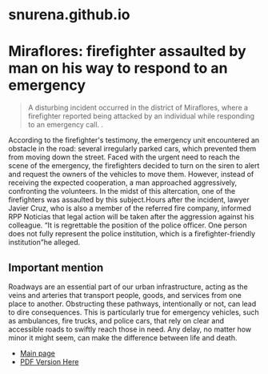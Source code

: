 # snurena.github.io
<html>
  <head>
      </head>
     <body>
    <h1>Miraflores: firefighter assaulted by man on his way to respond to an emergency</h1>
     <blockquote>
    <p>A disturbing incident occurred in the district of Miraflores, where a firefighter reported being attacked by an individual while responding to an emergency call. .</p>
    </blockquote>
     <p>According to the firefighter's testimony, the emergency unit encountered an obstacle in the road: several irregularly parked cars, which prevented them from moving down the street. Faced with the urgent need to reach the scene of the emergency, the firefighters decided to turn on the siren to alert and request the owners of the vehicles to move them. However, instead of receiving the expected cooperation, a man approached aggressively, confronting the volunteers. In the midst of this altercation, one of the firefighters was assaulted by this subject.Hours after the incident, lawyer Javier Cruz, who is also a member of the referred fire company, informed RPP Noticias that legal action will be taken after the aggression against his colleague. <q>It is regrettable the position of the police officer. One person does not fully represent the police institution, which is a firefighter-friendly institution</q>he alleged.</p>
        <h2>Important mention</h2>
    <p>Roadways are an essential part of our urban infrastructure, acting as the veins and arteries that transport people, goods, and services from one place to another. Obstructing these pathways, intentionally or not, can lead to dire consequences. This is particularly true for emergency vehicles, such as ambulances, fire trucks, and police cars, that rely on clear and accessible roads to swiftly reach those in need. Any delay, no matter how minor it might seem, can make the difference between life and death.</p>
    <ul>
  <li><a href="https://catolic.neocities.org/catolic%20news/PerryNews">Main page</a></li>
  <li><a href="https://catolic.neocities.org/PDFs/Article_PDF.pdf">PDF Version Here</a></li>
</ul> 
  </body>
</html>




    
